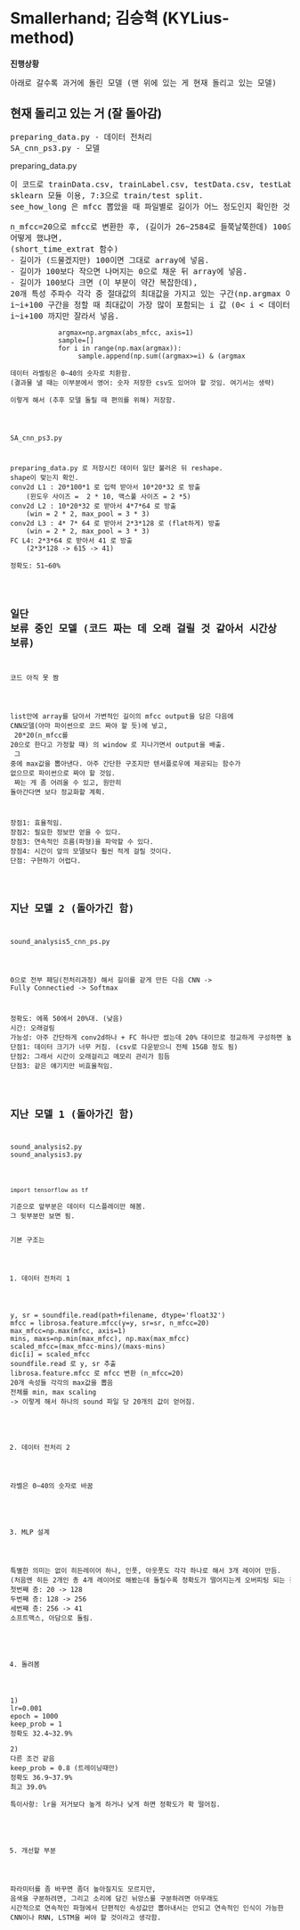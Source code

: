 # Smallerhand; 김승혁 (KYLius-method)

<b>진행상황</b>
<pre>
아래로 갈수록 과거에 돌린 모델 (맨 위에 있는 게 현재 돌리고 있는 모델)
</pre>

## 현재 돌리고 있는 거 (잘 돌아감)
<pre>
preparing_data.py - 데이터 전처리
SA_cnn_ps3.py - 모델
</pre>

preparing_data.py
<pre>
이 코드로 trainData.csv, trainLabel.csv, testData.csv, testLabel.csv 를 만들어 저장함. (전체 약 600MB)
sklearn 모듈 이용, 7:3으로 train/test split.
see_how_long 은 mfcc 뽑았을 때 파일별로 길이가 어느 정도인지 확인한 것. (이후 안쓰이니 신경 안써도 됨)

n_mfcc=20으로 mfcc로 변환한 후, (길이가 26~2584로 들쭉날쭉한데) 100으로 통일함.
어떻게 했냐면,
(short_time_extrat 함수)
- 길이가 (드물겠지만) 100이면 그대로 array에 넣음.
- 길이가 100보다 작으면 나머지는 0으로 채운 뒤 array에 넣음.
- 길이가 100보다 크면 (이 부분이 약간 복잡한데),
20개 특성 주파수 각각 중 절대값의 최대값을 가지고 있는 구간(np.argmax 이용)을 뽑아서,
i~i+100 구간을 정할 때 최대값이 가장 많이 포함되는 i 값 (0< i < 데이터 길이) 을 찾은 뒤,
i~i+100 까지만 잘라서 넣음.
<code>
            argmax=np.argmax(abs_mfcc, axis=1)
            sample=[]
            for i in range(np.max(argmax)):
                 sample.append(np.sum((argmax>=i) & (argmax <i+100)))
            start=sample.index(max(sample))
            array[k, :, :100]=abs_mfcc[:, start:start+100]
</code>

데이터 라벨링은 0~40의 숫자로 치환함.
(결과물 낼 때는 이부분에서 영어: 숫자 저장한 csv도 있어야 할 것임. 여기서는 생략)

이렇게 해서 (추후 모델 돌릴 때 편의를 위해) 저장함.
</pre>

SA_cnn_ps3.py
<pre>
preparing_data.py 로 저장시킨 데이터 일단 불러온 뒤 reshape.
shape이 맞는지 확인.
conv2d L1 : 20*100*1 로 입력 받아서 10*20*32 로 방출
    (윈도우 사이즈 =  2 * 10, 맥스풀 사이즈 = 2 *5)
conv2d L2 : 10*20*32 로 받아서 4*7*64 로 방출
    (win = 2 * 2, max_pool = 3 * 3)
conv2d L3 : 4* 7* 64 로 받아서 2*3*128 로 (flat하게) 방출
    (win = 2 * 2, max_pool = 3 * 3)
FC L4: 2*3*64 로 받아서 41 로 방출
    (2*3*128 -> 615 -> 41)

정확도: 51~60%
</pre>

## 일단 보류 중인 모델 (코드 짜는 데 오래 걸릴 것 같아서 시간상 보류)
<pre>
코드 아직 못 짬
</pre>
list안에 array를 담아서 가변적인 길이의 mfcc output을 담은 다음에 CNN모델(아마 파이썬으로 코드 짜야 할 듯)에 넣고,
<br>
20*20(n_mfcc를 20으로 한다고 가정할 때) 의 window 로 지나가면서 output을 배출.
<br>
그 중에 max값을 뽑아낸다. 아주 간단한 구조지만 텐서플로우에 제공되는 함수가 없으므로 파이썬으로 짜야 할 것임.
<br>
짜는 게 좀 어려울 수 있고, 원만히 돌아간다면 보다 정교화할 계획.
<pre>
장점1: 효율적임.
장점2: 필요한 정보만 얻을 수 있다.
장점3: 연속적인 흐름(파형)을 파악할 수 있다.
장점4: 시간이 앞의 모델보다 훨씬 적게 걸릴 것이다.
단점: 구현하기 어렵다.
</pre>

## 지난 모델 2 (돌아가긴 함)
<pre>
sound_analysis5_cnn_ps.py
</pre>
0으로 전부 패딩(전처리과정) 해서 길이를 같게 만든 다음 CNN -> Fully Connectied -> Softmax
<pre>
정확도: 에폭 50에서 20%대. (낮음)
시간: 오래걸림
가능성: 아주 간단하게 conv2d하나 + FC 하나만 썼는데 20% 대이므로 정교하게 구성하면 높아질 수 있을 것 같음.
단점1: 데이터 크기가 너무 커짐. (csv로 다운받으니 전체 15GB 정도 됨)
단점2: 그래서 시간이 오래걸리고 메모리 관리가 힘듬
단점3: 같은 얘기지만 비효율적임.
</pre>

## 지난 모델 1 (돌아가긴 함)
<pre>
sound_analysis2.py
sound_analysis3.py
</pre>
<code>
import tensorflow as tf
</code>
기준으로 앞부분은 데이터 디스플레이만 해봄.
그 뒷부분만 보면 됨.

기본 구조는

1. 데이터 전처리 1
<pre>
y, sr = soundfile.read(path+filename, dtype='float32')
mfcc = librosa.feature.mfcc(y=y, sr=sr, n_mfcc=20)
max_mfcc=np.max(mfcc, axis=1)
mins, maxs=np.min(max_mfcc), np.max(max_mfcc)
scaled_mfcc=(max_mfcc-mins)/(maxs-mins)
dic[i] = scaled_mfcc
soundfile.read 로 y, sr 추출
librosa.feature.mfcc 로 mfcc 변환 (n_mfcc=20)
20개 속성들 각각의 max값을 뽑음
전체를 min, max scaling
-> 이렇게 해서 하나의 sound 파일 당 20개의 값이 얻어짐.
</pre>


2. 데이터 전처리 2
<pre>
라벨은 0~40의 숫자로 바꿈
</pre>


3. MLP 설계
<pre>
특별한 의미는 없이 히든레이어 하나, 인풋, 아웃풋도 각각 하나로 해서 3개 레이어 만듬.
(처음엔 히든 2개인 총 4개 레이어로 해봤는데 돌릴수록 정확도가 떨어지는게 오버피팅 되는 것 같아서 3개로 줄임)
첫번째 층: 20 -> 128
두번째 층: 128 -> 256
세번째 층: 256 -> 41
소프트맥스, 아담으로 돌림.
</pre>


4. 돌려봄
<pre>
1)
lr=0.001
epoch = 1000
keep_prob = 1
정확도 32.4~32.9%

2)
다른 조건 같음
keep_prob = 0.8 (트레이닝때만)
정확도 36.9~37.9%
최고 39.0%

특이사항: lr을 저거보다 높게 하거나 낮게 하면 정확도가 확 떨어짐.
</pre>


5. 개선할 부분
<pre>
파라미터를 좀 바꾸면 좀더 높아질지도 모르지만,
음색을 구분하려면, 그리고 소리에 담긴 뉘앙스를 구분하려면 아무래도
시간적으로 연속적인 파형에서 단편적인 속성값만 뽑아내서는 안되고 연속적인 인식이 가능한
CNN이나 RNN, LSTM을 써야 할 것이라고 생각함.
</pre>



